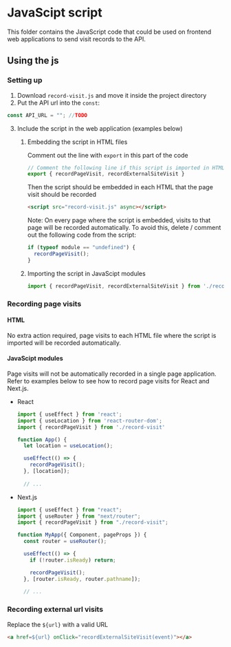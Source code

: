 # JavaScipt script

This folder contains the JavaScript code that could be used on frontend web applications to send visit records to the API.

## Using the js

### Setting up

1. Download `record-visit.js` and move it inside the project directory
2. Put the API url into the `const`:
``` js
const API_URL = ""; //TODO
```
3. Include the script in the web application (examples below)

    1. Embedding the script in HTML files

        Comment out the line with `export` in this part of the code
        ``` js
        // Comment the following line if this script is imported in HTML files
        export { recordPageVisit, recordExternalSiteVisit }
        ```
        Then the script should be embedded in each HTML that the page visit should be recorded
        ``` html
        <script src="record-visit.js" async></script>  
        ```

        Note: On every page where the script is embedded, visits to that page will be recorded automatically. To avoid this, delete / comment out the following code from the script:
        ``` js
        if (typeof module == "undefined") {
          recordPageVisit();
        }
        ```

    2. Importing the script in JavaScipt modules

        ``` js
        import { recordPageVisit, recordExternalSiteVisit } from './record-visit'
        ```

### Recording page visits

#### HTML

No extra action required, page visits to each HTML file where the script is imported will be recorded automatically.

#### JavaScipt modules

Page visits will not be automatically recorded in a single page application. Refer to examples below to see how to record page visits for React and Next.js.

- React

  ``` js
  import { useEffect } from 'react';
  import { useLocation } from 'react-router-dom';
  import { recordPageVisit } from './record-visit'

  function App() {
    let location = useLocation();

    useEffect(() => {
      recordPageVisit();
    }, [location]);
    
    // ...
  ```

- Next.js

  ``` js
  import { useEffect } from "react";
  import { useRouter } from "next/router";
  import { recordPageVisit } from "./record-visit";

  function MyApp({ Component, pageProps }) {
    const router = useRouter();

    useEffect(() => {
      if (!router.isReady) return;

      recordPageVisit();
    }, [router.isReady, router.pathname]);
    
    // ...
  ```

### Recording external url visits

Replace the `${url}` with a valid URL
``` html
<a href=${url} onClick="recordExternalSiteVisit(event)"></a>
```
